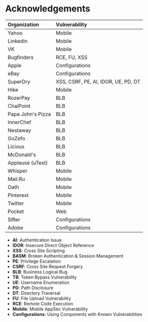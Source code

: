 # Acknowledgements

| Organization | Vulnerability |
| :--- | :--- |
| Yahoo | Mobile |
| Linkedin | Mobile |
| VK | Mobile |
| Bugfinders | RCE, FU, XSS |
| Apple | Configurations |
| eBay | Configurations |
| SuperDry | XSS, CSRF, PE, AI, IDOR, UE, PD, DT  |
| Hike | Mobile |
| RozerPay | BLB |
| ChaiPoint | BLB |
| Papa John's Pizza | BLB |
| InnerChef | BLB |
| Nestaway | BLB |
| GoZefo | BLB |
| Licious | BLB |
| McDonald's | BLB |
| Applause \(uTest\) | BLB |
| Whisper | Mobile |
| Mail.Ru | Mobile |
| Oath | Mobile |
| Pinterest | Mobile |
| Twitter | Mobile |
| Pocket  | Web |
| Sifter | Configurations |
| Adobe | Configurations |

* **AI**: Authentication Issue 
* **IDOR**: Insecure Direct Object Reference 
* **XSS**: Cross Site Scripting 
* **BASM**: Broken Authentication & Session Management 
* **PE**: Privilege Escalation 
* **CSRF**: Cross Site Request Forgery 
* **BLB**: Business Logical Bug 
* **TB**: Token Bypass Vulnerability 
* **UE**: Username Enumeration 
* **PD**: Path Disclosure 
* **DT**: Directory Traversal 
* **FU**: File Upload Vulnerability
* **RCE**: Remote Code Execution 
* **Mobile**: Mobile AppSec Vulnerability  
* **Configurations:** Using Components with Known Vulnerabilities



